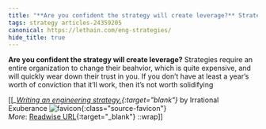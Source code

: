 ```yaml
---
title: "**Are you confident the strategy will create leverage?** Strategies require ..."
tags: strategy articles-24359205
canonical: https://lethain.com/eng-strategies/
hide_title: true
---
```


**Are you confident the strategy will create leverage?** Strategies require an entire organization to change their beahvior, which is quite expensive, and will quickly wear down their trust in you. If you don’t have at least a year’s worth of conviction that it’ll work, then it’s not worth solidifying


[[<cite>_[Writing an engineering strategy.](https://lethain.com/eng-strategies/){:target="_blank"}_</cite> by Irrational Exuberance ![favicon](https://s2.googleusercontent.com/s2/favicons?domain=lethain.com){:class="source-favicon"}<br>
_More_: [Readwise URL](https://readwise.io/open/475689220){:target="_blank"}
::wrap]]